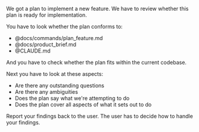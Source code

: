 We got a plan to implement a new feature. We have to review whether this plan is ready for implementation.

You have to look whether the plan conforms to:

- @docs/commands/plan_feature.md
- @docs/product_brief.md
- @CLAUDE.md

And you have to check whether the plan fits within the current codebase.

Next you have to look at these aspects:

- Are there any outstanding questions
- Are there any ambiguities
- Does the plan say what we're attempting to do
- Does the plan cover all aspects of what it sets out to do

Report your findings back to the user. The user has to decide how to handle your findings.